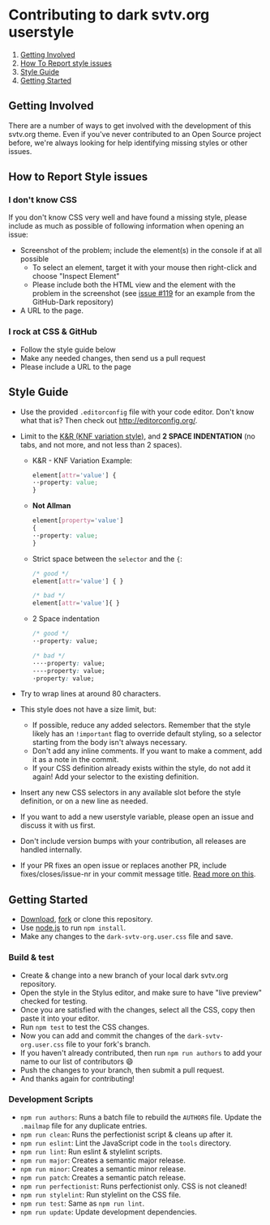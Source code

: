 # Contributing to dark svtv.org userstyle

1. [Getting Involved](#getting-involved)
2. [How To Report style issues](#how-to-report-style-issues)
3. [Style Guide](#style-guide)
4. [Getting Started](#getting-started)

## Getting Involved

There are a number of ways to get involved with the development of this svtv.org
theme. Even if you've never contributed to an Open Source project before, we're
always looking for help identifying missing styles or other issues.

## How to Report Style issues

### I don't know CSS

If you don't know CSS very well and have found a missing style, please include
as much as possible of following information when opening an issue:

* Screenshot of the problem; include the element(s) in the console if at all
possible
  * To select an element, target it with your mouse then right-click and choose
  "Inspect Element"
  * Please include both the HTML view and the element with the problem in the
  screenshot (see
  [issue #119](https://github.com/StylishThemes/GitHub-Dark/issues/119) for an
  example from the GitHub-Dark repository)
* A URL to the page.

### I rock at CSS & GitHub

* Follow the style guide below
* Make any needed changes, then send us a pull request
* Please include a URL to the page

## Style Guide

* Use the provided `.editorconfig` file with your code editor. Don't know what
that is? Then check out <http://editorconfig.org/>.
* Limit to the [K&R (KNF variation style)](https://en.wikipedia.org/wiki/Indentation_style#Variant:_BSD_KNF),
and **2 SPACE INDENTATION** (no tabs, and not more, and not less than 2 spaces).

  * K&R - KNF Variation Example:

    ```css
    element[attr='value'] {
    ··property: value;
    }
    ```

  * **Not Allman**

    ```css
    element[property='value']
    {
    ··property: value;
    }
    ```

  * Strict space between the `selector` and the `{`:

    ```css
    /* good */
    element[attr='value'] { }

    /* bad */
    element[attr='value']{ }
    ```

  * 2 Space indentation

    ```css
    /* good */
    ··property: value;

    /* bad */
    ····property: value;
    ----property: value;
    ·property: value;
    ```

* Try to wrap lines at around 80 characters.
* This style does not have a size limit, but:
  * If possible, reduce any added selectors. Remember that the style likely has
  an `!important` flag to override default styling, so a selector starting from
  the body isn't always necessary.
  * Don't add any inline comments. If you want to make a comment, add it as a
  note in the commit.
  * If your CSS definition already exists within the style, do not add it again!
  Add your selector to the existing definition.
* Insert any new CSS selectors in any available slot before the style definition,
or on a new line as needed.
* If you want to add a new userstyle variable, please open an issue and discuss
it with us first.
* Don't include version bumps with your contribution, all releases are handled
internally.
* If your PR fixes an open issue or replaces another PR, include
fixes/closes/issue-nr in your commit message title.
[Read more on this](https://help.github.com/en/articles/closing-issues-using-keywords).

## Getting Started

* [Download](https://github.com/Mayurifag/dark-svtv-org-userstyle/archive/main.zip),
[fork](https://github.com/Mayurifag/dark-svtv-org-userstyle/fork) or clone this
repository.
* Use [node.js](http://nodejs.org/) to run `npm install`.
* Make any changes to the `dark-svtv-org.user.css` file and save.

### Build & test

* Create & change into a new branch of your local dark svtv.org repository.
* Open the style in the Stylus editor, and make sure to have "live preview"
checked for testing.
* Once you are satisfied with the changes, select all the CSS, copy then paste
it into your editor.
* Run `npm test` to test the CSS changes.
* Now you can add and commit the changes of the `dark-svtv-org.user.css` file
to your fork's branch.
* If you haven't already contributed, then run `npm run authors` to add your
name to our list of contributors :smile:
* Push the changes to your branch, then submit a pull request.
* And thanks again for contributing!

### Development Scripts

* `npm run authors`: Runs a batch file to rebuild the `AUTHORS` file. Update
the `.mailmap` file for any duplicate entries.
* `npm run clean`: Runs the perfectionist script & cleans up after it.
* `npm run eslint`: Lint the JavaScript code in the `tools` directory.
* `npm run lint`: Run eslint & stylelint scripts.
* `npm run major`: Creates a semantic major release.
* `npm run minor`: Creates a semantic minor release.
* `npm run patch`: Creates a semantic patch release.
* `npm run perfectionist`: Runs perfectionist only. CSS is not cleaned!
* `npm run stylelint`: Run stylelint on the CSS file.
* `npm run test`: Same as `npm run lint`.
* `npm run update`: Update development dependencies.
